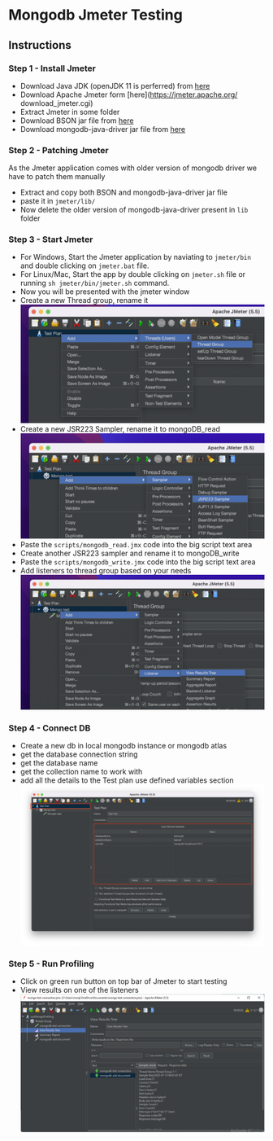 # Mongodb Jmeter Testing

## Instructions

### Step 1 - Install Jmeter

- Download Java JDK (openJDK 11 is perferred) from [here](https://adoptium.net/temurin/releases)
- Download Apache Jmeter form [here](https://jmeter.apache.org/
download_jmeter.cgi)
- Extract Jmeter in some folder
- Download BSON jar file from [here](https://repo1.maven.org/maven2/org/mongodb/bson/4.6.1/bson-4.6.1.jar)
- Download mongodb-java-driver jar file from [here](https://repo1.maven.org/maven2/org/mongodb/mongo-java-driver/3.12.11/mongo-java-driver-3.12.11.jar)

### Step 2 - Patching Jmeter

As the Jmeter application comes with older version of mongodb driver we have to patch them manually

- Extract and copy both BSON and mongodb-java-driver jar file
- paste it in `jmeter/lib/`
- Now delete the older version of mongodb-java-driver present in `lib` folder

### Step 3 - Start Jmeter

- For Windows, Start the Jmeter application by naviating to `jmeter/bin` and double clicking on `jmeter.bat` file.
- For Linux/Mac, Start the app by double clicking on `jmeter.sh` file or running `sh jmeter/bin/jmeter.sh` command.
- Now you will be presented with the jmeter window
- Create a new Thread group, rename it
![new thread group](./images/1.png)
- Create a new JSR223 Sampler, rename it to mongoDB_read
![new thread group](./images/2.png)
- Paste the `scripts/mongodb_read.jmx` code into the big script text area
- Create another JSR223 sampler and rename it to mongoDB_write
- Paste the `scripts/mongodb_write.jmx` code into the big script text area
- Add listeners to thread group based on your needs
![new thread group](./images/3.png)

### Step 4 - Connect DB

- Create a new db in local mongodb instance or mongodb atlas
- get the database connection string
- get the database name
- get the collection name to work with
- add all the details to the Test plan use defined variables section
![new thread group](./images/4.png)

### Step 5 - Run Profiling

- Click on green run button on top bar of Jmeter to start testing
- View results on one of the listeners
![new thread group](./images/5.png)

